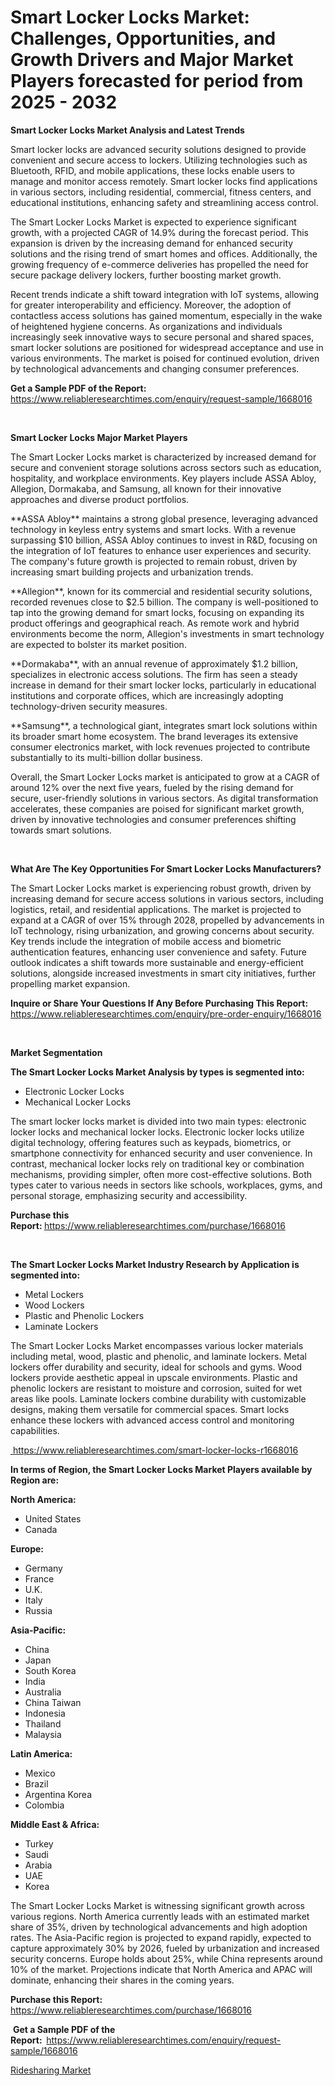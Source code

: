 <p><h1>Smart Locker Locks Market: Challenges, Opportunities, and Growth Drivers and Major Market Players forecasted for period from 2025 - 2032</h1></p><p><strong>Smart Locker Locks Market Analysis and Latest Trends</strong></p>
<p><p>Smart locker locks are advanced security solutions designed to provide convenient and secure access to lockers. Utilizing technologies such as Bluetooth, RFID, and mobile applications, these locks enable users to manage and monitor access remotely. Smart locker locks find applications in various sectors, including residential, commercial, fitness centers, and educational institutions, enhancing safety and streamlining access control.</p><p>The Smart Locker Locks Market is expected to experience significant growth, with a projected CAGR of 14.9% during the forecast period. This expansion is driven by the increasing demand for enhanced security solutions and the rising trend of smart homes and offices. Additionally, the growing frequency of e-commerce deliveries has propelled the need for secure package delivery lockers, further boosting market growth.</p><p>Recent trends indicate a shift toward integration with IoT systems, allowing for greater interoperability and efficiency. Moreover, the adoption of contactless access solutions has gained momentum, especially in the wake of heightened hygiene concerns. As organizations and individuals increasingly seek innovative ways to secure personal and shared spaces, smart locker solutions are positioned for widespread acceptance and use in various environments. The market is poised for continued evolution, driven by technological advancements and changing consumer preferences.</p></p>
<p><strong>Get a Sample PDF of the Report:&nbsp;</strong> <a href="https://www.reliableresearchtimes.com/enquiry/request-sample/1668016?utm_campaign=3037&utm_medium=2&utm_source=Github&utm_content=ia&utm_term=07032025&utm_id=smart-locker-locks">https://www.reliableresearchtimes.com/enquiry/request-sample/1668016</a></p>
<p>&nbsp;</p>
<p><strong>Smart Locker Locks Major Market Players</strong></p>
<p><p>The Smart Locker Locks market is characterized by increased demand for secure and convenient storage solutions across sectors such as education, hospitality, and workplace environments. Key players include ASSA Abloy, Allegion, Dormakaba, and Samsung, all known for their innovative approaches and diverse product portfolios.</p><p>**ASSA Abloy** maintains a strong global presence, leveraging advanced technology in keyless entry systems and smart locks. With a revenue surpassing $10 billion, ASSA Abloy continues to invest in R&D, focusing on the integration of IoT features to enhance user experiences and security. The company's future growth is projected to remain robust, driven by increasing smart building projects and urbanization trends.</p><p>**Allegion**, known for its commercial and residential security solutions, recorded revenues close to $2.5 billion. The company is well-positioned to tap into the growing demand for smart locks, focusing on expanding its product offerings and geographical reach. As remote work and hybrid environments become the norm, Allegion's investments in smart technology are expected to bolster its market position.</p><p>**Dormakaba**, with an annual revenue of approximately $1.2 billion, specializes in electronic access solutions. The firm has seen a steady increase in demand for their smart locker locks, particularly in educational institutions and corporate offices, which are increasingly adopting technology-driven security measures.</p><p>**Samsung**, a technological giant, integrates smart lock solutions within its broader smart home ecosystem. The brand leverages its extensive consumer electronics market, with lock revenues projected to contribute substantially to its multi-billion dollar business.</p><p>Overall, the Smart Locker Locks market is anticipated to grow at a CAGR of around 12% over the next five years, fueled by the rising demand for secure, user-friendly solutions in various sectors. As digital transformation accelerates, these companies are poised for significant market growth, driven by innovative technologies and consumer preferences shifting towards smart solutions.</p></p>
<p>&nbsp;</p>
<p><strong>What Are The Key Opportunities For Smart Locker Locks Manufacturers?</strong></p>
<p><p>The Smart Locker Locks market is experiencing robust growth, driven by increasing demand for secure access solutions in various sectors, including logistics, retail, and residential applications. The market is projected to expand at a CAGR of over 15% through 2028, propelled by advancements in IoT technology, rising urbanization, and growing concerns about security. Key trends include the integration of mobile access and biometric authentication features, enhancing user convenience and safety. Future outlook indicates a shift towards more sustainable and energy-efficient solutions, alongside increased investments in smart city initiatives, further propelling market expansion.</p></p>
<p><strong>Inquire or Share Your Questions If Any Before Purchasing This Report:</strong> <a href="https://www.reliableresearchtimes.com/enquiry/pre-order-enquiry/1668016?utm_campaign=3037&utm_medium=2&utm_source=Github&utm_content=ia&utm_term=07032025&utm_id=smart-locker-locks">https://www.reliableresearchtimes.com/enquiry/pre-order-enquiry/1668016</a></p>
<p>&nbsp;</p>
<p><strong>Market Segmentation</strong></p>
<p><strong>The Smart Locker Locks Market Analysis by types is segmented into:</strong></p>
<p><ul><li>Electronic Locker Locks</li><li>Mechanical Locker Locks</li></ul></p>
<p><p>The smart locker locks market is divided into two main types: electronic locker locks and mechanical locker locks. Electronic locker locks utilize digital technology, offering features such as keypads, biometrics, or smartphone connectivity for enhanced security and user convenience. In contrast, mechanical locker locks rely on traditional key or combination mechanisms, providing simpler, often more cost-effective solutions. Both types cater to various needs in sectors like schools, workplaces, gyms, and personal storage, emphasizing security and accessibility.</p></p>
<p><strong>Purchase this Report:&nbsp;</strong><a href="https://www.reliableresearchtimes.com/purchase/1668016?utm_campaign=3037&utm_medium=2&utm_source=Github&utm_content=ia&utm_term=07032025&utm_id=smart-locker-locks">https://www.reliableresearchtimes.com/purchase/1668016</a></p>
<p>&nbsp;</p>
<p><strong>The Smart Locker Locks Market Industry Research by Application is segmented into:</strong></p>
<p><ul><li>Metal Lockers</li><li>Wood Lockers</li><li>Plastic and Phenolic Lockers</li><li>Laminate Lockers</li></ul></p>
<p><p>The Smart Locker Locks Market encompasses various locker materials including metal, wood, plastic and phenolic, and laminate lockers. Metal lockers offer durability and security, ideal for schools and gyms. Wood lockers provide aesthetic appeal in upscale environments. Plastic and phenolic lockers are resistant to moisture and corrosion, suited for wet areas like pools. Laminate lockers combine durability with customizable designs, making them versatile for commercial spaces. Smart locks enhance these lockers with advanced access control and monitoring capabilities.</p></p>
<p><a href="https://www.reliableresearchtimes.com/smart-locker-locks-r1668016?utm_campaign=3037&utm_medium=2&utm_source=Github&utm_content=ia&utm_term=07032025&utm_id=smart-locker-locks">&nbsp;https://www.reliableresearchtimes.com/smart-locker-locks-r1668016</a></p>
<p><strong>In terms of Region, the Smart Locker Locks Market Players available by Region are:</strong></p>
<p>
    <p> <strong> North America: </strong>
        <ul>
            <li>United States</li>
            <li>Canada</li>
        </ul>
        </p> 
    <p> <strong> Europe: </strong>
        <ul>
            <li>Germany</li>
            <li>France</li>
            <li>U.K.</li>
            <li>Italy</li>
            <li>Russia</li>
        </ul>
        </p> 
    <p> <strong> Asia-Pacific: </strong>
        <ul>
            <li>China</li>
            <li>Japan</li>
            <li>South Korea</li>
            <li>India</li>
            <li>Australia</li>
            <li>China Taiwan</li>
            <li>Indonesia</li>
            <li>Thailand</li>
            <li>Malaysia</li>
        </ul>
        </p> 
    <p> <strong> Latin America: </strong>
        <ul>
            <li>Mexico</li>
            <li>Brazil</li>
            <li>Argentina Korea</li>
            <li>Colombia</li>
        </ul>
        </p> 
    <p> <strong> Middle East & Africa: </strong>
        <ul>
            <li>Turkey</li>
            <li>Saudi</li>
            <li>Arabia</li>
            <li>UAE</li>
            <li>Korea</li>
        </ul>
    </p>
    </p>
<p><p>The Smart Locker Locks Market is witnessing significant growth across various regions. North America currently leads with an estimated market share of 35%, driven by technological advancements and high adoption rates. The Asia-Pacific region is projected to expand rapidly, expected to capture approximately 30% by 2026, fueled by urbanization and increased security concerns. Europe holds about 25%, while China represents around 10% of the market. Projections indicate that North America and APAC will dominate, enhancing their shares in the coming years.</p></p>
<p><strong>Purchase this Report: </strong><a href="https://www.reliableresearchtimes.com/purchase/1668016?utm_campaign=3037&utm_medium=2&utm_source=Github&utm_content=ia&utm_term=07032025&utm_id=smart-locker-locks">https://www.reliableresearchtimes.com/purchase/1668016</a></p>
<p>&nbsp;<strong>Get a Sample PDF of the Report:&nbsp;&nbsp;</strong><a href="https://www.reliableresearchtimes.com/enquiry/request-sample/1668016?utm_campaign=3037&utm_medium=2&utm_source=Github&utm_content=ia&utm_term=07032025&utm_id=smart-locker-locks">https://www.reliableresearchtimes.com/enquiry/request-sample/1668016</a></p>
<p><strong></strong></p>
<p><p><a href="https://github.com/lalolatiot/Market-Research-Report-List-1/blob/main/ridesharing-market.md?utm_campaign=3037&utm_medium=2&utm_source=Github&utm_content=ia&utm_term=07032025&utm_id=smart-locker-locks">Ridesharing Market</a></p></p>